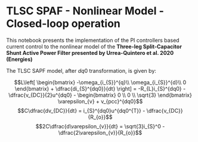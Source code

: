 # TLSC SPAF - Nonlinear Model - Closed-loop operation

This notebook presents the implementation of the PI controllers based current control to the nonlinear model of the **Three-leg Split-Capacitor Shunt Active Power Filter presented by Urrea-Quintero et al. 2020 (Energies)**

The TLSC SAPF model, after $dq0$ transformation, is given by: 

$$L\left[ \begin{bmatrix} -\omega_{i_{S}}^{q}\\
\omega_{i_{S}}^{d}\\
0
\end{bmatrix} + \dfrac{di_{S}^{dq0}}{dt} \right]  =  -R_{L}i_{S}^{dq0} - \dfrac{v_{DC}}{2}u^{dq0} - \begin{bmatrix}
0 \\
0 \\
\sqrt{3}
\end{bmatrix} \varepsilon_{v} + v_{pcc}^{dq0}$$
$$C\dfrac{dv_{DC}}{dt} = i_{S}^{dq0}u^{dq0^{T}} - \dfrac{v_{DC}}{R_{o}}$$
$$2C\dfrac{d\varepsilon_{v}}{dt} = \sqrt{3}i_{S}^0 - \dfrac{2\varepsilon_{v}}{R_{o}}$$
